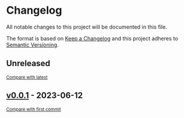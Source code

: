 # Changelog

All notable changes to this project will be documented in this file.

The format is based on [Keep a Changelog](http://keepachangelog.com/en/1.0.0/)
and this project adheres to [Semantic Versioning](http://semver.org/spec/v2.0.0.html).

<!-- insertion marker -->
## Unreleased

<small>[Compare with latest](https://github.com/DataShades/ckanext-agls/compare/v0.0.1...HEAD)</small>

<!-- insertion marker -->
## [v0.0.1](https://github.com/DataShades/ckanext-agls/releases/tag/v0.0.1) - 2023-06-12

<small>[Compare with first commit](https://github.com/DataShades/ckanext-agls/compare/99e5719444a7769ac962990019d33be042985d52...v0.0.1)</small>

